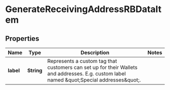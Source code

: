 

# GenerateReceivingAddressRBDataItem


## Properties

Name | Type | Description | Notes
------------ | ------------- | ------------- | -------------
**label** | **String** | Represents a custom tag that customers can set up for their Wallets and addresses. E.g. custom label named \&quot;Special addresses\&quot;. | 



